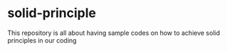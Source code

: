 # solid-principle
This repository is all about having sample codes on how to achieve solid principles in our coding
